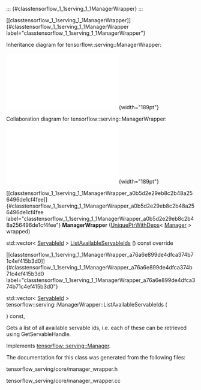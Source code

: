 ::: {#classtensorflow_1_1serving_1_1ManagerWrapper}
:::

[\[classtensorflow\_1\_1serving\_1\_1ManagerWrapper\]]{#classtensorflow_1_1serving_1_1ManagerWrapper
label="classtensorflow_1_1serving_1_1ManagerWrapper"}

Inheritance diagram for tensorflow::serving::ManagerWrapper:

![image](classtensorflow_1_1serving_1_1ManagerWrapper__inherit__graph.pdf){width="189pt"}

Collaboration diagram for tensorflow::serving::ManagerWrapper:

![image](classtensorflow_1_1serving_1_1ManagerWrapper__coll__graph.pdf){width="189pt"}

[\[classtensorflow\_1\_1serving\_1\_1ManagerWrapper\_a0b5d2e29eb8c2b48a256496de1cf4fee\]]{#classtensorflow_1_1serving_1_1ManagerWrapper_a0b5d2e29eb8c2b48a256496de1cf4fee
label="classtensorflow_1_1serving_1_1ManagerWrapper_a0b5d2e29eb8c2b48a256496de1cf4fee"}
**ManagerWrapper**
([UniquePtrWithDeps](#classtensorflow_1_1serving_1_1UniquePtrWithDeps)$<$
[Manager](#classtensorflow_1_1serving_1_1Manager) $>$ wrapped)

std::vector$<$ [ServableId](#structtensorflow_1_1serving_1_1ServableId)
$>$
[ListAvailableServableIds](#classtensorflow_1_1serving_1_1ManagerWrapper_a76a6e899de4dfca374b71c4ef415b3d0)
() const override

[\[classtensorflow\_1\_1serving\_1\_1ManagerWrapper\_a76a6e899de4dfca374b71c4ef415b3d0\]]{#classtensorflow_1_1serving_1_1ManagerWrapper_a76a6e899de4dfca374b71c4ef415b3d0
label="classtensorflow_1_1serving_1_1ManagerWrapper_a76a6e899de4dfca374b71c4ef415b3d0"}

std::vector$<$ [ServableId](#structtensorflow_1_1serving_1_1ServableId)
$>$ tensorflow::serving::ManagerWrapper::ListAvailableServableIds (

) const,

Gets a list of all available servable ids, i.e. each of these can be
retrieved using GetServableHandle.

Implements
[tensorflow::serving::Manager](#classtensorflow_1_1serving_1_1Manager_a10694eb8c3e845e4738788092057b7ef).

The documentation for this class was generated from the following files:

tensorflow\_serving/core/manager\_wrapper.h

tensorflow\_serving/core/manager\_wrapper.cc

